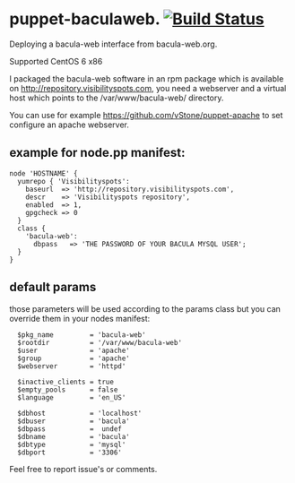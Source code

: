 # puppet-baculaweb. [![Build Status](https://travis-ci.org/visibilityspots/puppet-baculaweb.svg?branch=master)](https://travis-ci.org/visibilityspots/puppet-baculaweb)

Deploying a bacula-web interface from bacula-web.org.

Supported CentOS 6 x86

I packaged the bacula-web software in an rpm package which is available on http://repository.visibilityspots.com, you need a webserver and a virtual host which points to the /var/www/bacula-web/ directory.

You can use for example https://github.com/vStone/puppet-apache to set configure an apache webserver.

## example for node.pp manifest:

```puppet
node 'HOSTNAME' {
  yumrepo { 'Visibilityspots':
    baseurl  => 'http://repository.visibilityspots.com',
    descr    => 'Visibilityspots repository',
    enabled  => 1,
    gpgcheck => 0
  }
  class {
    'bacula-web':
      dbpass   => 'THE PASSWORD OF YOUR BACULA MYSQL USER';
  }
}
```

## default params

those parameters will be used according to the params class but you can override them in your nodes manifest:

```puppet
  $pkg_name         = 'bacula-web'
  $rootdir          = '/var/www/bacula-web'
  $user             = 'apache'
  $group            = 'apache'
  $webserver        = 'httpd'

  $inactive_clients = true
  $empty_pools      = false
  $language         = 'en_US'

  $dbhost           = 'localhost'
  $dbuser           = 'bacula'
  $dbpass           =  undef
  $dbname           = 'bacula'
  $dbtype           = 'mysql'
  $dbport           = '3306'
```

Feel free to report issue's or comments.
